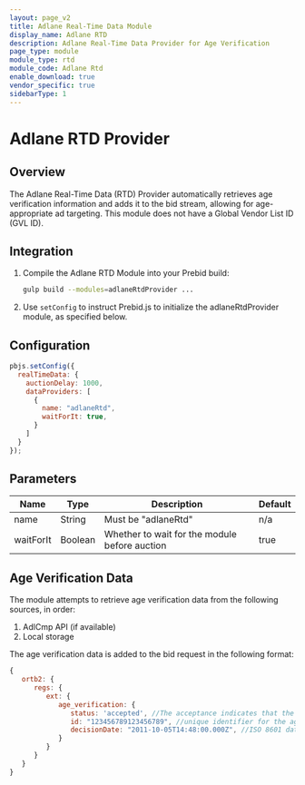 ```yaml
---
layout: page_v2
title: Adlane Real-Time Data Module
display_name: Adlane RTD
description: Adlane Real-Time Data Provider for Age Verification
page_type: module
module_type: rtd
module_code: Adlane Rtd
enable_download: true
vendor_specific: true
sidebarType: 1
---
```


# Adlane RTD Provider

## Overview

The Adlane Real-Time Data (RTD) Provider automatically retrieves age verification information and adds it to the bid stream, allowing for age-appropriate ad targeting. This module does not have a Global Vendor List ID (GVL ID).

## Integration

1. Compile the Adlane RTD Module into your Prebid build:

    ```bash
    gulp build --modules=adlaneRtdProvider ...
    ```

2. Use `setConfig` to instruct Prebid.js to initialize the adlaneRtdProvider module, as specified below.

## Configuration

```javascript
pbjs.setConfig({
  realTimeData: {
    auctionDelay: 1000,
    dataProviders: [
      {
        name: "adlaneRtd",
        waitForIt: true,
      }
    ]
  }
});
```

## Parameters

| Name      | Type    | Description                                   | Default |
|-----------|---------|-----------------------------------------------|---------|
| name      | String  | Must be "adlaneRtd"                           | n/a     |
| waitForIt | Boolean | Whether to wait for the module before auction | true    |

## Age Verification Data

The module attempts to retrieve age verification data from the following sources, in order:

1. AdlCmp API (if available)
2. Local storage

The age verification data is added to the bid request in the following format:

```javascript
{
   ortb2: {
      regs: {
         ext: {
            age_verification: {
               status: 'accepted', //The acceptance indicates that the user has confirmed they are 21 years of age or older (accepted/declined)
               id: "123456789123456789", //unique identifier for the age verification // Optional
               decisionDate: "2011-10-05T14:48:00.000Z", //ISO 8601 date string (e.g.,"2011-10-05T14:48:00.000Z") // Optional, represents the date when the age verification decision was made
            }
         }
      }
   }
}
```
